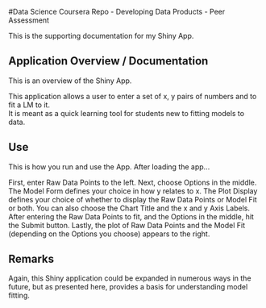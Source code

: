 #Data Science Coursera Repo - Developing Data Products - Peer Assessment

This is the supporting documentation for my Shiny App.  

## Application Overview / Documentation 

This is an overview of the Shiny App.               

This application allows a user to enter a set of x, y pairs of numbers and to fit a LM to it.  \
It is meant as a quick learning tool for students new to fitting models to data. 
    

## Use 

This is how you run and use the App.  After loading the app...  

First, enter Raw Data Points to the left.  Next, choose Options in the middle.  The Model Form 
defines your choice in how y relates to x. The Plot Display defines your choice of whether to 
display the Raw Data Points or Model Fit or both.  You can also choose the Chart Title and the 
x and y Axis Labels. After entering the Raw Data Points to fit, and the Options in the middle, 
hit the Submit button.  Lastly, the plot of Raw Data Points and the Model Fit (depending on the 
Options you choose) appears to the right.

## Remarks 

Again, this Shiny application could be expanded in numerous ways in the future, but as presented here, provides a basis for understanding model fitting.  
